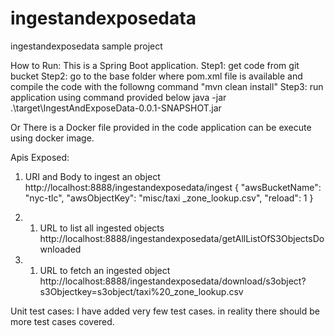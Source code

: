 # ingestandexposedata
ingestandexposedata sample project

How to Run:
This is a Spring Boot application.
Step1: get code from git bucket
Step2: go to the base folder where pom.xml file is available and compile the code with the followng command "mvn clean install"
Step3: run application using command provided below
java -jar .\target\IngestAndExposeData-0.0.1-SNAPSHOT.jar

Or
There is a Docker file provided in the code
application can be execute using docker image.

Apis Exposed:
1. URI and Body to ingest an object
http://localhost:8888/ingestandexposedata/ingest
  {
	"awsBucketName": "nyc-tlc",
	"awsObjectKey": "misc/taxi _zone_lookup.csv",
	"reload": 1
}

2. 1. URL to list all ingested objects
http://localhost:8888/ingestandexposedata/getAllListOfS3ObjectsDownloaded

3. 1. URL to fetch an ingested object
http://localhost:8888/ingestandexposedata/download/s3object?s3Objectkey=s3object/taxi%20_zone_lookup.csv

Unit test cases:
I have added very few test cases. in reality there should be more test cases covered.

